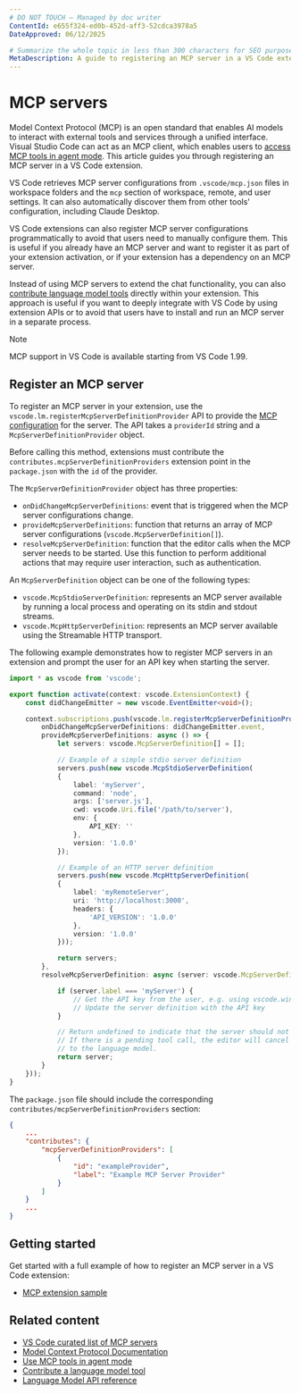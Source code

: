 ```yaml
---
# DO NOT TOUCH — Managed by doc writer
ContentId: e655f324-ed0b-452d-aff3-52cdca3978a5
DateApproved: 06/12/2025

# Summarize the whole topic in less than 300 characters for SEO purpose
MetaDescription: A guide to registering an MCP server in a VS Code extension.
---
```


# MCP servers

Model Context Protocol (MCP) is an open standard that enables AI models to interact with external tools and services through a unified interface. Visual Studio Code can act as an MCP client, which enables users to [access MCP tools in agent mode](/docs/copilot/chat/mcp-servers). This article guides you through registering an MCP server in a VS Code extension.

VS Code retrieves MCP server configurations from `.vscode/mcp.json` files in workspace folders and the `mcp` section of workspace, remote, and user settings. It can also automatically discover them from other tools' configuration, including Claude Desktop.

VS Code extensions can also register MCP server configurations programmatically to avoid that users need to manually configure them. This is useful if you already have an MCP server and want to register it as part of your extension activation, or if your extension has a dependency on an MCP server.

Instead of using MCP servers to extend the chat functionality, you can also [contribute language model tools](/api/extension-guides/tools) directly within your extension. This approach is useful if you want to deeply integrate with VS Code by using extension APIs or to avoid that users have to install and run an MCP server in a separate process.

> [!NOTE]
> MCP support in VS Code is available starting from VS Code 1.99.

## Register an MCP server

To register an MCP server in your extension, use the `vscode.lm.registerMcpServerDefinitionProvider` API to provide the [MCP configuration](/docs/copilot/chat/mcp-servers#_configuration-format) for the server. The API takes a `providerId` string and a `McpServerDefinitionProvider` object.

Before calling this method, extensions must contribute the `contributes.mcpServerDefinitionProviders` extension point in the `package.json` with the `id` of the provider.

The `McpServerDefinitionProvider` object has three properties:

- `onDidChangeMcpServerDefinitions`: event that is triggered when the MCP server configurations change.
- `provideMcpServerDefinitions`: function that returns an array of MCP server configurations (`vscode.McpServerDefinition[]`).
- `resolveMcpServerDefinition`: function that the editor calls when the MCP server needs to be started. Use this function to perform additional actions that may require user interaction, such as authentication.

An `McpServerDefinition` object can be one of the following types:

- `vscode.McpStdioServerDefinition`: represents an MCP server available by running a local process and operating on its stdin and stdout streams.
- `vscode.McpHttpServerDefinition`: represents an MCP server available using the Streamable HTTP transport.

The following example demonstrates how to register MCP servers in an extension and prompt the user for an API key when starting the server.

```ts
import * as vscode from 'vscode';

export function activate(context: vscode.ExtensionContext) {
    const didChangeEmitter = new vscode.EventEmitter<void>();

    context.subscriptions.push(vscode.lm.registerMcpServerDefinitionProvider('exampleProvider', {
        onDidChangeMcpServerDefinitions: didChangeEmitter.event,
        provideMcpServerDefinitions: async () => {
            let servers: vscode.McpServerDefinition[] = [];

            // Example of a simple stdio server definition
            servers.push(new vscode.McpStdioServerDefinition(
            {
                label: 'myServer',
                command: 'node',
                args: ['server.js'],
                cwd: vscode.Uri.file('/path/to/server'),
                env: {
                    API_KEY: ''
                },
                version: '1.0.0'
            });

            // Example of an HTTP server definition
            servers.push(new vscode.McpHttpServerDefinition(
            {
                label: 'myRemoteServer',
                uri: 'http://localhost:3000',
                headers: {
                    'API_VERSION': '1.0.0'
                },
                version: '1.0.0'
            }));

            return servers;
        },
        resolveMcpServerDefinition: async (server: vscode.McpServerDefinition) => {

            if (server.label === 'myServer') {
                // Get the API key from the user, e.g. using vscode.window.showInputBox
                // Update the server definition with the API key
            }

            // Return undefined to indicate that the server should not be started or throw an error
            // If there is a pending tool call, the editor will cancel it and return an error message
            // to the language model.
            return server;
        }
    }));
}
```

The `package.json` file should include the corresponding `contributes/mcpServerDefinitionProviders` section:

```json
{
    ...
    "contributes": {
        "mcpServerDefinitionProviders": [
            {
                "id": "exampleProvider",
                "label": "Example MCP Server Provider"
            }
        ]
    }
    ...
}
```

## Getting started

Get started with a full example of how to register an MCP server in a VS Code extension:

- [MCP extension sample](https://github.com/microsoft/vscode-extension-samples/blob/main/mcp-extension-sample)

## Related content

- [VS Code curated list of MCP servers](https://code.visualstudio.com/mcp)
- [Model Context Protocol Documentation](https://modelcontextprotocol.io/)
- [Use MCP tools in agent mode](/docs/copilot/chat/mcp-servers)
- [Contribute a language model tool](/api/extension-guides/tools)
- [Language Model API reference](/api/references/vscode-api#_lm)
